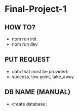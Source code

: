 # Final-Project-1

## HOW TO?

- npm run init
- npm run dev

## PUT REQUEST

- data that must be provided:
- success, low point, take_away

## DB NAME (MANUAL)

- create database <dbname>;
